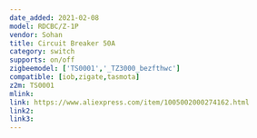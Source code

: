 ```yaml
---
date_added: 2021-02-08
model: RDCBC/Z-1P
vendor: Sohan
title: Circuit Breaker 50A 
category: switch
supports: on/off
zigbeemodel: ['TS0001','_TZ3000_bezfthwc']
compatible: [iob,zigate,tasmota]
z2m: TS0001
mlink: 
link: https://www.aliexpress.com/item/1005002000274162.html
link2: 
link3: 
---
```


